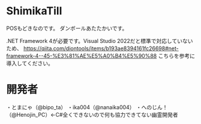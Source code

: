 # ShimikaTill

POSもどきなのです。
ダンボールあたたかいです。

.NET Framework 4が必要です。Visual Studio 2022だと標準で対応していないため、
https://qiita.com/diontools/items/b193ae8394161fc26698#net-framework-4--45-%E3%81%AE%E5%A0%B4%E5%90%88
こちらを参考に導入してください。


# 開発者
・とまにゃ（@bipo_ta）
・ika004（@nanaika004）
・へのじん！（@Henojin_PC）←C#全くできないので何も協力できてない幽霊開発者
